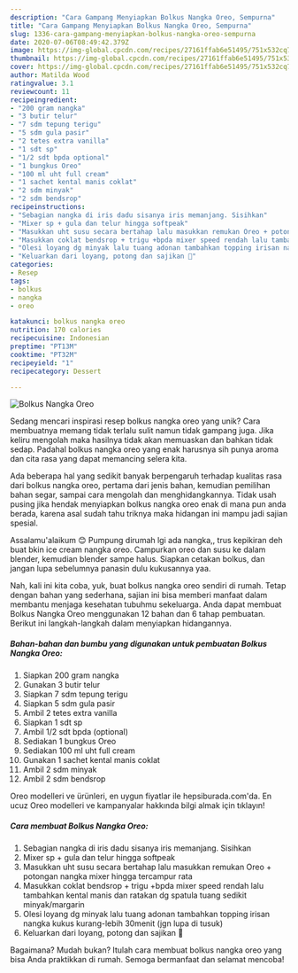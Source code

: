 ```yaml
---
description: "Cara Gampang Menyiapkan Bolkus Nangka Oreo, Sempurna"
title: "Cara Gampang Menyiapkan Bolkus Nangka Oreo, Sempurna"
slug: 1336-cara-gampang-menyiapkan-bolkus-nangka-oreo-sempurna
date: 2020-07-06T08:49:42.379Z
image: https://img-global.cpcdn.com/recipes/27161ffab6e51495/751x532cq70/bolkus-nangka-oreo-foto-resep-utama.jpg
thumbnail: https://img-global.cpcdn.com/recipes/27161ffab6e51495/751x532cq70/bolkus-nangka-oreo-foto-resep-utama.jpg
cover: https://img-global.cpcdn.com/recipes/27161ffab6e51495/751x532cq70/bolkus-nangka-oreo-foto-resep-utama.jpg
author: Matilda Wood
ratingvalue: 3.1
reviewcount: 11
recipeingredient:
- "200 gram nangka"
- "3 butir telur"
- "7 sdm tepung terigu"
- "5 sdm gula pasir"
- "2 tetes extra vanilla"
- "1 sdt sp"
- "1/2 sdt bpda optional"
- "1 bungkus Oreo"
- "100 ml uht full cream"
- "1 sachet kental manis coklat"
- "2 sdm minyak"
- "2 sdm bendsrop"
recipeinstructions:
- "Sebagian nangka di iris dadu sisanya iris memanjang. Sisihkan"
- "Mixer sp + gula dan telur hingga softpeak"
- "Masukkan uht susu secara bertahap lalu masukkan remukan Oreo + potongan nangka mixer hingga tercampur rata"
- "Masukkan coklat bendsrop + trigu +bpda mixer speed rendah lalu tambahkan kental manis dan ratakan dg spatula tuang sedikit minyak/margarin"
- "Olesi loyang dg minyak lalu tuang adonan tambahkan topping irisan nangka kukus kurang-lebih 30menit (jgn lupa di tusuk)"
- "Keluarkan dari loyang, potong dan sajikan 🤤"
categories:
- Resep
tags:
- bolkus
- nangka
- oreo

katakunci: bolkus nangka oreo 
nutrition: 170 calories
recipecuisine: Indonesian
preptime: "PT13M"
cooktime: "PT32M"
recipeyield: "1"
recipecategory: Dessert

---
```



![Bolkus Nangka Oreo](https://img-global.cpcdn.com/recipes/27161ffab6e51495/751x532cq70/bolkus-nangka-oreo-foto-resep-utama.jpg)

Sedang mencari inspirasi resep bolkus nangka oreo yang unik? Cara membuatnya memang tidak terlalu sulit namun tidak gampang juga. Jika keliru mengolah maka hasilnya tidak akan memuaskan dan bahkan tidak sedap. Padahal bolkus nangka oreo yang enak harusnya sih punya aroma dan cita rasa yang dapat memancing selera kita.

Ada beberapa hal yang sedikit banyak berpengaruh terhadap kualitas rasa dari bolkus nangka oreo, pertama dari jenis bahan, kemudian pemilihan bahan segar, sampai cara mengolah dan menghidangkannya. Tidak usah pusing jika hendak menyiapkan bolkus nangka oreo enak di mana pun anda berada, karena asal sudah tahu triknya maka hidangan ini mampu jadi sajian spesial.

Assalamu&#39;alaikum 😊 Pumpung dirumah lgi ada nangka,, trus kepikiran deh buat bkin ice cream nangka oreo. Campurkan oreo dan susu ke dalam blender, kemudian blender sampe halus. Siapkan cetakan bolkus, dan jangan lupa sebelumnya panasin dulu kukusannya yaa.


Nah, kali ini kita coba, yuk, buat bolkus nangka oreo sendiri di rumah. Tetap dengan bahan yang sederhana, sajian ini bisa memberi manfaat dalam membantu menjaga kesehatan tubuhmu sekeluarga. Anda dapat membuat Bolkus Nangka Oreo menggunakan 12 bahan dan 6 tahap pembuatan. Berikut ini langkah-langkah dalam menyiapkan hidangannya.

<!--inarticleads1-->

##### Bahan-bahan dan bumbu yang digunakan untuk pembuatan Bolkus Nangka Oreo:

1. Siapkan 200 gram nangka
1. Gunakan 3 butir telur
1. Siapkan 7 sdm tepung terigu
1. Siapkan 5 sdm gula pasir
1. Ambil 2 tetes extra vanilla
1. Siapkan 1 sdt sp
1. Ambil 1/2 sdt bpda (optional)
1. Sediakan 1 bungkus Oreo
1. Sediakan 100 ml uht full cream
1. Gunakan 1 sachet kental manis coklat
1. Ambil 2 sdm minyak
1. Ambil 2 sdm bendsrop


Oreo modelleri ve ürünleri, en uygun fiyatlar ile hepsiburada.com&#39;da. En ucuz Oreo modelleri ve kampanyalar hakkında bilgi almak için tıklayın! 

<!--inarticleads2-->

##### Cara membuat Bolkus Nangka Oreo:

1. Sebagian nangka di iris dadu sisanya iris memanjang. Sisihkan
1. Mixer sp + gula dan telur hingga softpeak
1. Masukkan uht susu secara bertahap lalu masukkan remukan Oreo + potongan nangka mixer hingga tercampur rata
1. Masukkan coklat bendsrop + trigu +bpda mixer speed rendah lalu tambahkan kental manis dan ratakan dg spatula tuang sedikit minyak/margarin
1. Olesi loyang dg minyak lalu tuang adonan tambahkan topping irisan nangka kukus kurang-lebih 30menit (jgn lupa di tusuk)
1. Keluarkan dari loyang, potong dan sajikan 🤤




Bagaimana? Mudah bukan? Itulah cara membuat bolkus nangka oreo yang bisa Anda praktikkan di rumah. Semoga bermanfaat dan selamat mencoba!
